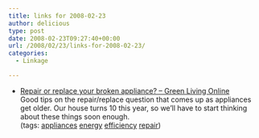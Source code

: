 ```yaml
---
title: links for 2008-02-23
author: delicious
type: post
date: 2008-02-23T09:27:40+00:00
url: /2008/02/23/links-for-2008-02-23/
categories:
  - Linkage

---
```

  * <div>
      <a href="http://www.greenlivingonline.com/HomeGarden/repair-or-replace-your-broken-appliance/#">Repair or replace your broken appliance? &#8211; Green Living Online</a>
    </div>
    
    <div>
      Good tips on the repair/replace question that comes up as appliances get older. Our house turns 10 this year, so we&#8217;ll have to start thinking about these things soon enough.
    </div>
    
    <div>
      (tags: <a href="http://del.icio.us/tazzzzz/appliances">appliances</a> <a href="http://del.icio.us/tazzzzz/energy">energy</a> <a href="http://del.icio.us/tazzzzz/efficiency">efficiency</a> <a href="http://del.icio.us/tazzzzz/repair">repair</a>)
    </div>